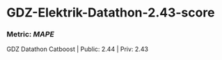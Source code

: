 # GDZ-Elektrik-Datathon-2.43-score

### Metric: *MAPE*

GDZ Datathon Catboost | Public: 2.44 | Priv: 2.43
